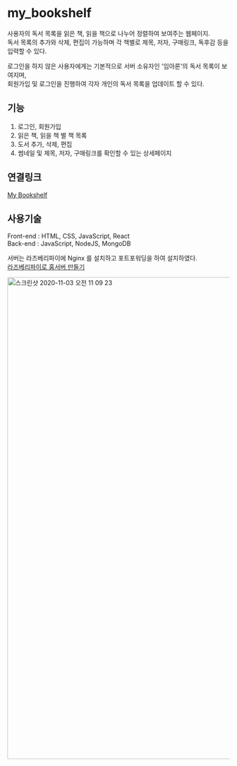 # my_bookshelf
사용자의 독서 목록을 읽은 책, 읽을 책으로 나누어 정렬하여 보여주는 웹페이지.  
독서 목록의 추가와 삭제, 편집이 가능하며 각 책별로 제목, 저자, 구매링크, 독후감 등을 입력할 수 있다.  

로그인을 하지 않은 사용자에게는 기본적으로 서버 소유자인 '임아론'의 독서 목록이 보여지며,  
회원가입 및 로그인을 진행하여 각자 개인의 독서 목록을 업데이트 할 수 있다.  


## 기능
1. 로그인, 회원가입  
2. 읽은 책, 읽을 책 별 책 목록  
3. 도서 추가, 삭제, 편집  
4. 썸네일 및 제목, 저자, 구매링크를 확인할 수 있는 상세페이지  


## 연결링크
[My Bookshelf](1.239.81.3)


## 사용기술
Front-end : HTML, CSS, JavaScript, React  
Back-end : JavaScript, NodeJS, MongoDB  


서버는 라즈베리파이에 Nginx 를 설치하고 포트포워딩을 하여 설치하였다.  
[라즈베리파이로 홈서버 만들기](https://poalim.tistory.com/13)  

<img width="1092" alt="스크린샷 2020-11-03 오전 11 09 23" src="https://user-images.githubusercontent.com/43959582/97938573-17345300-1dc5-11eb-9302-38c5dbe96c8a.png">
